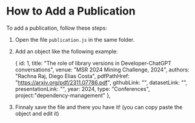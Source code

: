 # How to Add a Publication

To add a publication, follow these steps:

1. Open the file `publication.js` in the same folder.
2. Add an object like the following example:

   {
     id: 1,
     title: "The role of library versions in Developer-ChatGPT conversations",
     venue: "MSR 2024 Mining Challenge, 2024",
     authors: "Rachna Raj, Diego Elias Costa",
     pdfPathHref: "https://arxiv.org/pdf/2311.07786.pdf",
     githubLink: "",
     datasetLink: "",
     presentationLink: "",
     year: 2024,
     type: "Conferences",
     project:"dependency-management"
   },

3. Finnaly save the file and there you have it! (you can copy paste the object and edit it)